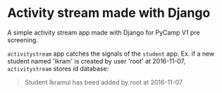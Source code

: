 # Activity stream made with Django
A simple activity stream app made with Django for PyCamp V1 pre screening.

`activitystream` app catches the signals of the `student` app. Ex. if a new student named 'Ikram' is created by user 'root' at 2016-11-07, `activitystream` stores id database:
> Student Ikramul has beed added by root at 2016-11-07
